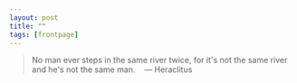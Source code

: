 ```yaml
---
layout: post
title: ""
tags: [frontpage]
---
```


> No man ever steps in the same river twice, for it's not the same river and he's not the same man. &nbsp;&nbsp;&nbsp;— Heraclitus
